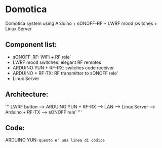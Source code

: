 # Domotica
Domotica system using Arduino + sONOFF-RF + LWRF mood switches + Linux Server 

## Component list:
* sONOFF-RF: WiFi + RF rele'
* LWRF mood switches: elegant RF remotes 
* ARDUINO YUN + RF-RX: switches code receiver
* ARDUINO + RF-TX: RF transmitter to sONOFF rele'
* Linux Server

## Architecture:
''' LWRF button --> ARDUINO YUN + RF-RX --> LAN --> Linux Server --> Arduino + RF-TX --> sONOFF rele' '''

## Code:
ARDUINO YUN:
`questo e' una linea di codice`
